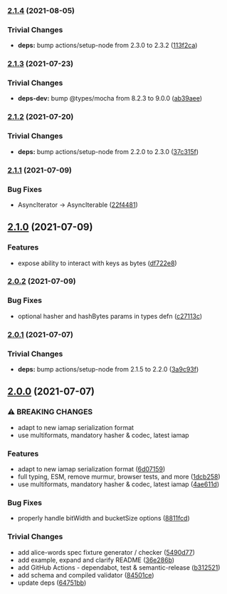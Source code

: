 ### [2.1.4](https://github.com/rvagg/js-ipld-hashmap/compare/v2.1.3...v2.1.4) (2021-08-05)


### Trivial Changes

* **deps:** bump actions/setup-node from 2.3.0 to 2.3.2 ([113f2ca](https://github.com/rvagg/js-ipld-hashmap/commit/113f2cadb69ce9e3ae05afd7a2d47e8ee8384713))

### [2.1.3](https://github.com/rvagg/js-ipld-hashmap/compare/v2.1.2...v2.1.3) (2021-07-23)


### Trivial Changes

* **deps-dev:** bump @types/mocha from 8.2.3 to 9.0.0 ([ab39aee](https://github.com/rvagg/js-ipld-hashmap/commit/ab39aeefa8afd66f746f9c96e3dee16a9091eae6))

### [2.1.2](https://github.com/rvagg/js-ipld-hashmap/compare/v2.1.1...v2.1.2) (2021-07-20)


### Trivial Changes

* **deps:** bump actions/setup-node from 2.2.0 to 2.3.0 ([37c315f](https://github.com/rvagg/js-ipld-hashmap/commit/37c315f08c426331fdb7531f0604f834aa054a03))

### [2.1.1](https://github.com/rvagg/js-ipld-hashmap/compare/v2.1.0...v2.1.1) (2021-07-09)


### Bug Fixes

* AsyncIterator -> AsyncIterable ([22f4481](https://github.com/rvagg/js-ipld-hashmap/commit/22f44815bb230d56d72a71957c99b6ae03c1b6ac))

## [2.1.0](https://github.com/rvagg/js-ipld-hashmap/compare/v2.0.2...v2.1.0) (2021-07-09)


### Features

* expose ability to interact with keys as bytes ([df722e8](https://github.com/rvagg/js-ipld-hashmap/commit/df722e88614d1add98a1ff7cc3a05b82cd19dada))

### [2.0.2](https://github.com/rvagg/js-ipld-hashmap/compare/v2.0.1...v2.0.2) (2021-07-09)


### Bug Fixes

* optional hasher and hashBytes params in types defn ([c27113c](https://github.com/rvagg/js-ipld-hashmap/commit/c27113ce904d3f85a9c79e3c4db0e0ea4e19190c))

### [2.0.1](https://github.com/rvagg/js-ipld-hashmap/compare/v2.0.0...v2.0.1) (2021-07-07)


### Trivial Changes

* **deps:** bump actions/setup-node from 2.1.5 to 2.2.0 ([3a9c93f](https://github.com/rvagg/js-ipld-hashmap/commit/3a9c93f384ecb45d95ea23da1253b10c5a3abb9d))

## [2.0.0](https://github.com/rvagg/js-ipld-hashmap/compare/v1.0.0...v2.0.0) (2021-07-07)


### ⚠ BREAKING CHANGES

* adapt to new iamap serialization format
* use multiformats, mandatory hasher & codec, latest iamap

### Features

* adapt to new iamap serialization format ([6d07159](https://github.com/rvagg/js-ipld-hashmap/commit/6d07159e89ba8e5fa7da1648ab9fbcfc33ab5c2f))
* full typing, ESM, remove murmur, browser tests, and more ([1dcb258](https://github.com/rvagg/js-ipld-hashmap/commit/1dcb25813daee6e260a2cbc6f5884ae8edd09706))
* use multiformats, mandatory hasher & codec, latest iamap ([4ae611d](https://github.com/rvagg/js-ipld-hashmap/commit/4ae611d6537e57f26f292a4318e3d3102e6e4aaf))


### Bug Fixes

* properly handle bitWidth and bucketSize options ([8811fcd](https://github.com/rvagg/js-ipld-hashmap/commit/8811fcd4384a980e758a846c3cd89ce2a402513e))


### Trivial Changes

* add alice-words spec fixture generator / checker ([5490d77](https://github.com/rvagg/js-ipld-hashmap/commit/5490d770ae4473673582c8ae1b4df732f218d72b))
* add example, expand and clarify README ([36e286b](https://github.com/rvagg/js-ipld-hashmap/commit/36e286b055e1d4e465d5485661a2c171845619e3))
* add GitHub Actions - dependabot, test & semantic-release ([b312521](https://github.com/rvagg/js-ipld-hashmap/commit/b312521130ea6636209b9601606eec6ce38e4fbd))
* add schema and compiled validator ([84501ce](https://github.com/rvagg/js-ipld-hashmap/commit/84501cedd4aa4b07ecc1631e944752bbc032e10d))
* update deps ([64751bb](https://github.com/rvagg/js-ipld-hashmap/commit/64751bb1de2bc67b2d29da7dd988e08ca5b7eb3a))
